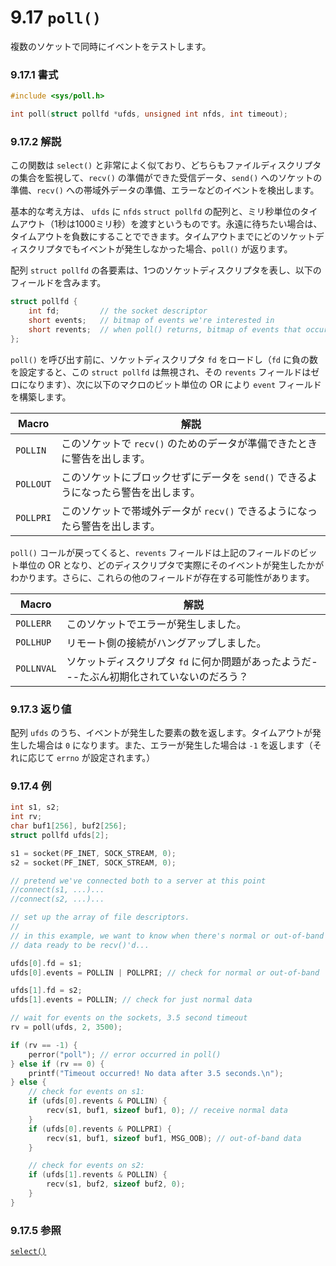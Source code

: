 # 9.17 `poll()`

複数のソケットで同時にイベントをテストします。

### 9.17.1 書式

```c
#include <sys/poll.h>

int poll(struct pollfd *ufds, unsigned int nfds, int timeout);
```

### 9.17.2 解説

この関数は `select()` と非常によく似ており、どちらもファイルディスクリプタの集合を監視して、`recv()` の準備ができた受信データ、`send()` へのソケットの準備、`recv()` への帯域外データの準備、エラーなどのイベントを検出します。

基本的な考え方は、 `ufds` に `nfds` `struct pollfd` の配列と、ミリ秒単位のタイムアウト（1秒は1000ミリ秒）を渡すというものです。永遠に待ちたい場合は、タイムアウトを負数にすることでできます。タイムアウトまでにどのソケットディスクリプタでもイベントが発生しなかった場合、`poll()` が返ります。

配列 `struct pollfd` の各要素は、1つのソケットディスクリプタを表し、以下のフィールドを含みます。

```c
struct pollfd {
    int fd;         // the socket descriptor
    short events;   // bitmap of events we're interested in
    short revents;  // when poll() returns, bitmap of events that occurred
};
```

`poll()` を呼び出す前に、ソケットディスクリプタ `fd` をロードし（`fd` に負の数を設定すると、この `struct pollfd` は無視され、その `revents` フィールドはゼロになります）、次に以下のマクロのビット単位の OR により `event` フィールドを構築します。

| Macro     | 解説                                                                      |
|-----------|---------------------------------------------------------------------------|
| `POLLIN`  | このソケットで `recv()` のためのデータが準備できたときに警告を出します。  |
| `POLLOUT` | このソケットにブロックせずにデータを `send()` できるようになったら警告を出します。|
| `POLLPRI` | このソケットで帯域外データが `recv()` できるようになったら警告を出します。|

`poll()` コールが戻ってくると、`revents` フィールドは上記のフィールドのビット単位の OR となり、どのディスクリプタで実際にそのイベントが発生したかがわかります。さらに、これらの他のフィールドが存在する可能性があります。

| Macro      | 解説                                    |
|------------|-----------------------------------------|
| `POLLERR`  | このソケットでエラーが発生しました。    |
| `POLLHUP`  | リモート側の接続がハングアップしました。|
| `POLLNVAL` | ソケットディスクリプタ `fd` に何か問題があったようだ---たぶん初期化されていないのだろう？|

### 9.17.3 返り値

配列 `ufds` のうち、イベントが発生した要素の数を返します。タイムアウトが発生した場合は `0` になります。また、エラーが発生した場合は `-1` を返します（それに応じて `errno` が設定されます。）

### 9.17.4 例

```c
int s1, s2;
int rv;
char buf1[256], buf2[256];
struct pollfd ufds[2];

s1 = socket(PF_INET, SOCK_STREAM, 0);
s2 = socket(PF_INET, SOCK_STREAM, 0);

// pretend we've connected both to a server at this point
//connect(s1, ...)...
//connect(s2, ...)...

// set up the array of file descriptors.
//
// in this example, we want to know when there's normal or out-of-band
// data ready to be recv()'d...

ufds[0].fd = s1;
ufds[0].events = POLLIN | POLLPRI; // check for normal or out-of-band

ufds[1].fd = s2;
ufds[1].events = POLLIN; // check for just normal data

// wait for events on the sockets, 3.5 second timeout
rv = poll(ufds, 2, 3500);

if (rv == -1) {
    perror("poll"); // error occurred in poll()
} else if (rv == 0) {
    printf("Timeout occurred! No data after 3.5 seconds.\n");
} else {
    // check for events on s1:
    if (ufds[0].revents & POLLIN) {
        recv(s1, buf1, sizeof buf1, 0); // receive normal data
    }
    if (ufds[0].revents & POLLPRI) {
        recv(s1, buf1, sizeof buf1, MSG_OOB); // out-of-band data
    }

    // check for events on s2:
    if (ufds[1].revents & POLLIN) {
        recv(s1, buf2, sizeof buf2, 0);
    }
}
```

### 9.17.5 参照

[`select()`](#selectman)
